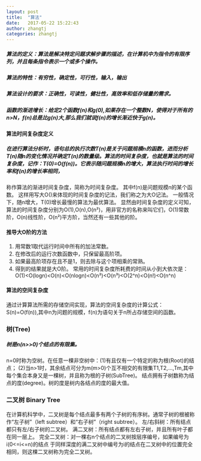 ```yaml
---
layout: post
title:  "算法"
date:   2017-05-22 15:22:43
author: zhangtj
categories: zhangtj
---
```

##### 算法的定义：算法是解决特定问题求解步骤的描述，在计算机中为指令的有限序列，并且每条指令表示一个或多个操作。
##### 算法的特性：有穷性，确定性，可行性，输入，输出
##### 算法设计的要求：正确性，可读性，健壮性，高效率和低存储量的需求。
##### 函数的渐进增长：给定2个函数f(n)和g(0),如果存在一个整数N，使得对于所有的n>N，f(n)总是比g(n)大,那么我们就说f(n)的增长渐近快于g(n)。
#### 算法时间复杂度定义
##### 在进行算法分析时，语句总的执行次数T(n)是关于问题规模n的函数，进而分析T(n)随n的变化情况并确定T(n)的数量级。算法的时间复杂度，也就是算法的时间复杂度，记作：T(0)=O(f(n))。它表示随问题规模n的增大，算法执行时间的增长率和f(n)的增长率相同，
称作算法的渐进时间复杂度，简称为时间复杂度。
其中f(n)是问题规模n的某个函数。
这样用写大O()来体现的时间复杂度的记法，我们称之为大O记法。
一般情况下，随n增大，T(0)增长最慢的算法为最优算法。
显然由时间复杂度的定义可知，算法的时间复杂度分别为O(1),O(n),O(n²)，用非官方的名称来叫它们，O(1)常数阶，O(n)线性阶，O(n²)平方阶，当然还有一些其他的阶。
#### 推导大O阶的方法
1. 用常数1取代运行时间中所有的加法常数。
2. 在修改后的运行次数函数中，只保留最高阶项。
3. 如果最高阶项存在且不是1，则去除与这个项相乘的常熟。
4. 得到的结果就是大O阶。
常用的时间复杂度所耗费的时间从小到大依次是：
O(1)<O(logn)<O(n)<O(nlogn)<O(n²)<O(n³)<O(2^n)<O(n!)<O(n^n)
#### 算法的空间复杂度
通过计算算法所需的存储空间实现，算法的空间复杂度的计算公式：S(n)=O(f(n)),其中n为问题的规模，f(n)为语句关于n所占存储空间的函数。
### 树(Tree)
##### 树是n(n>>0)个结点的有限集。
n=0时称为空树。在任意一棵非空树中：(1)有且仅有一个特定的称为根(Root)的结点；
(2)当n>1时，其余结点可分为m(m>0)个互不相交的有限集T1,T2,...,Tm,其中每个集合本身又是一棵树，并且称为根的子树(SubTree)。
结点拥有子树数称为结点的度(degree)。树的度是树内各结点的度的最大值。
### 二叉树 Binary Tree
在计算机科学中，二叉树是每个结点最多有两个子树的有序树。通常子树的根被称作“左子树”（left subtree）和“右子树”（right subtree）。
左/右斜树：所有结点都只有左/右子树的二叉树。
满二叉树：所有结点都有左右子树，并且所有叶子都在同一层上。
完全二叉树：对一棵右n个结点的二叉树按层序编号，如果编号为i(0<=i<=n)的结点
于同样深度的满二叉树中编号为i的结点在二叉树中的位置完全相同，则这棵二叉树称为完全二叉树。
